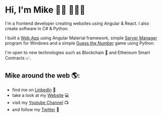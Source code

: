 # Hi, I'm Mike 👋🏻 👨🏻‍💻

<p>I'm a frontend developer creating websites using Angular & React. I also create software in C# & Python.</p>
<p>I built a <a href="https://github.com/eRgo35/Project-TSI">Web App</a> using Angular Material framework, simple <a href="https://github.com/eRgo35/Server-Manager">Server Manager</a> program for Windows and a simple <a href="https://github.com/eRgo35/Guess-the-Number">Guess the Number</a> game using Python.</p> 
<p>I'm open to new technologies such as Blockchain 📒 and Ethereum Smart Contracts 📈.</p>

## Mike around the web 🌎:
-  find me on <a href="https://www.linkedin.com/in/mike-czyz/">LinkedIn</a> 💼
-  take a look at my <a href="https://mczyz.icu">Website</a> 💻
-  visit my <a href="https://www.youtube.com/channel/UCiEQ8ZDBKqxdOTt1DVnoyQQ">Youtube Channel</a> 📺
-  and follow my <a href="https://twitter.com/Mike_Czyz_">Twitter</a> 📰
